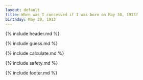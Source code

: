 ```yaml
---
layout: default
title: When was I conceived if I was born on May 30, 1913?
birthday: May 30, 1913
---
```


{% include header.md %}

{% include guess.md %}

{% include calculate.md %}

{% include safety.md %}

{% include footer.md %}



